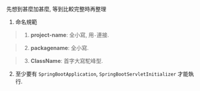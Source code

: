 先想到甚麼加甚麼, 等到比較完整時再整理

1. 命名規範
> 1. **project-name**: 全小寫, 用`-`連接.

> 2. **packagename**: 全小寫.

> 3. **ClassName**: 首字大寫駝峰型.
 
2. 至少要有 `SpringBootApplication`, `SpringBootServletInitializer` 才能執行.